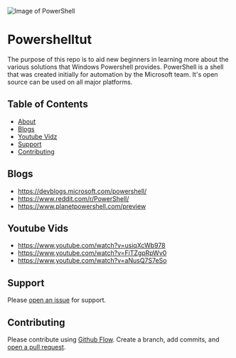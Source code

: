 ![Image of PowerShell](https://www.pei.com/wp-content/uploads/2017/02/powershell-cim_1.jpg)


# Powershelltut

The purpose of this repo is to aid new beginners in learning more about the various solutions that Windows Powershell provides. PowerShell is a shell that was created initially for automation by the Microsoft team. It's open source can be used on all major platforms. 

## Table of Contents

- [About](#About)
- [Blogs](#Blogs)
- [Youtube Vidz](#YoutubeVidz)
- [Support](#support)
- [Contributing](#contributing)



## Blogs
- https://devblogs.microsoft.com/powershell/
- https://www.reddit.com/r/PowerShell/
- https://www.planetpowershell.com/preview



## Youtube Vids
- https://www.youtube.com/watch?v=usiqXcWb978
- https://www.youtube.com/watch?v=FiTZgpRpWv0
- https://www.youtube.com/watch?v=aNusQ7S7eSo

## Support

Please [open an issue](https://github.com/fraction/readme-boilerplate/issues/new) for support.

## Contributing

Please contribute using [Github Flow](https://guides.github.com/introduction/flow/). Create a branch, add commits, and [open a pull request](https://github.com/fraction/readme-boilerplate/compare/).
